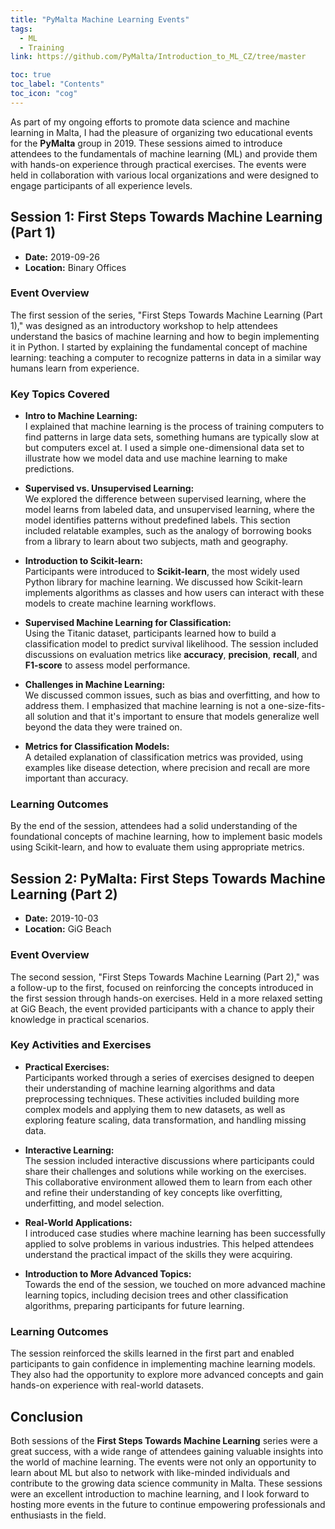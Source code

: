 ```yaml
---
title: "PyMalta Machine Learning Events"
tags:
  - ML
  - Training
link: https://github.com/PyMalta/Introduction_to_ML_CZ/tree/master

toc: true
toc_label: "Contents"
toc_icon: "cog"
---
```


As part of my ongoing efforts to promote data science and machine learning in Malta, I had the pleasure of organizing two educational events for the **PyMalta** group in 2019. These sessions aimed to introduce attendees to the fundamentals of machine learning (ML) and provide them with hands-on experience through practical exercises. The events were held in collaboration with various local organizations and were designed to engage participants of all experience levels.

## Session 1: First Steps Towards Machine Learning (Part 1)
- **Date:** 2019-09-26
- **Location:** Binary Offices

### Event Overview

The first session of the series, "First Steps Towards Machine Learning (Part 1)," was designed as an introductory workshop to help attendees understand the basics of machine learning and how to begin implementing it in Python. I started by explaining the fundamental concept of machine learning: teaching a computer to recognize patterns in data in a similar way humans learn from experience.

### Key Topics Covered

- **Intro to Machine Learning:**  
  I explained that machine learning is the process of training computers to find patterns in large data sets, something humans are typically slow at but computers excel at. I used a simple one-dimensional data set to illustrate how we model data and use machine learning to make predictions.

- **Supervised vs. Unsupervised Learning:**  
  We explored the difference between supervised learning, where the model learns from labeled data, and unsupervised learning, where the model identifies patterns without predefined labels. This section included relatable examples, such as the analogy of borrowing books from a library to learn about two subjects, math and geography.

- **Introduction to Scikit-learn:**  
  Participants were introduced to **Scikit-learn**, the most widely used Python library for machine learning. We discussed how Scikit-learn implements algorithms as classes and how users can interact with these models to create machine learning workflows.

- **Supervised Machine Learning for Classification:**  
  Using the Titanic dataset, participants learned how to build a classification model to predict survival likelihood. The session included discussions on evaluation metrics like **accuracy**, **precision**, **recall**, and **F1-score** to assess model performance.

- **Challenges in Machine Learning:**  
  We discussed common issues, such as bias and overfitting, and how to address them. I emphasized that machine learning is not a one-size-fits-all solution and that it's important to ensure that models generalize well beyond the data they were trained on.

- **Metrics for Classification Models:**  
  A detailed explanation of classification metrics was provided, using examples like disease detection, where precision and recall are more important than accuracy.

### Learning Outcomes

By the end of the session, attendees had a solid understanding of the foundational concepts of machine learning, how to implement basic models using Scikit-learn, and how to evaluate them using appropriate metrics.

## Session 2: PyMalta: First Steps Towards Machine Learning (Part 2)
- **Date:** 2019-10-03
- **Location:** GiG Beach

### Event Overview

The second session, "First Steps Towards Machine Learning (Part 2)," was a follow-up to the first, focused on reinforcing the concepts introduced in the first session through hands-on exercises. Held in a more relaxed setting at GiG Beach, the event provided participants with a chance to apply their knowledge in practical scenarios.

### Key Activities and Exercises

- **Practical Exercises:**  
  Participants worked through a series of exercises designed to deepen their understanding of machine learning algorithms and data preprocessing techniques. These activities included building more complex models and applying them to new datasets, as well as exploring feature scaling, data transformation, and handling missing data.

- **Interactive Learning:**  
  The session included interactive discussions where participants could share their challenges and solutions while working on the exercises. This collaborative environment allowed them to learn from each other and refine their understanding of key concepts like overfitting, underfitting, and model selection.

- **Real-World Applications:**  
  I introduced case studies where machine learning has been successfully applied to solve problems in various industries. This helped attendees understand the practical impact of the skills they were acquiring.

- **Introduction to More Advanced Topics:**  
  Towards the end of the session, we touched on more advanced machine learning topics, including decision trees and other classification algorithms, preparing participants for future learning.

### Learning Outcomes

The session reinforced the skills learned in the first part and enabled participants to gain confidence in implementing machine learning models. They also had the opportunity to explore more advanced concepts and gain hands-on experience with real-world datasets.

## Conclusion

Both sessions of the **First Steps Towards Machine Learning** series were a great success, with a wide range of attendees gaining valuable insights into the world of machine learning. The events were not only an opportunity to learn about ML but also to network with like-minded individuals and contribute to the growing data science community in Malta. These sessions were an excellent introduction to machine learning, and I look forward to hosting more events in the future to continue empowering professionals and enthusiasts in the field.

